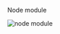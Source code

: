 Node module 

![node module](https://github.com/user-attachments/assets/56ee1bc0-911e-41b5-a04c-92ebb2f0a2e0)
